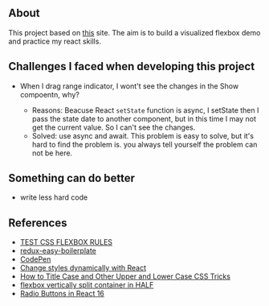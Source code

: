 ## About

This project based on [this](http://flexbox.help/) site. The aim is to build a visualized flexbox demo and practice my react skills.

## Challenges I faced when developing this project

- When I drag range indicator, I wont't see the changes in the Show compoentn, why?

  - Reasons: Beacuse React `setState` function is async, I setState then I pass the state date to another component, but in this time I may not get the current value. So I can't see the changes.
  - Solved: use async and await. This problem is easy to solve, but it's hard to find the problem is. you always tell yourself the problem can not be here.

## Something can do better

- write less hard code

## References

- [TEST CSS FLEXBOX RULES](http://flexbox.help/)
- [redux-easy-boilerplate](https://github.com/anorudes/redux-easy-boilerplate/blob/21ef988f660be1b590c65356fef9828d0165f676/src/components/Items/index.js)
- [CodePen](https://codepen.io/anon/pen/xozBPm?editors=1100)
- [Change styles dynamically with React](https://codepen.io/GGarciaSeco/pen/vgVEGX)
- [How to Title Case and Other Upper and Lower Case CSS Tricks](https://love2dev.com/blog/css-text-transform/)
- [flexbox vertically split container in HALF](https://stackoverflow.com/questions/36568572/flexbox-vertically-split-container-in-half)
- [Radio Buttons in React 16](https://react.tips/radio-buttons-in-react-16/)
